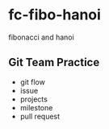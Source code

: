 # fc-fibo-hanoi

fibonacci and hanoi

## Git Team Practice

- git flow
- issue
- projects
- milestone
- pull request
